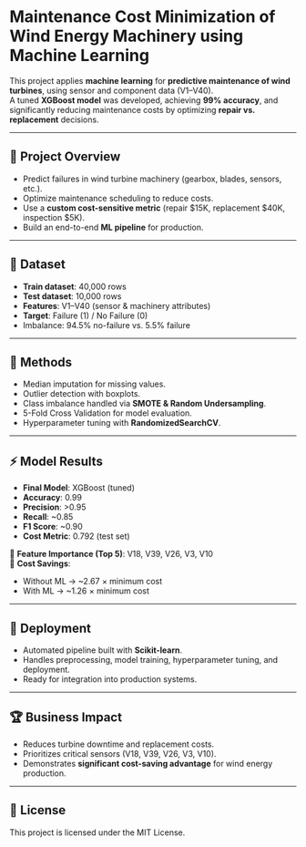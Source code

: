 # Maintenance Cost Minimization of Wind Energy Machinery using Machine Learning

This project applies **machine learning** for **predictive maintenance of wind turbines**, using sensor and component data (V1–V40).  
A tuned **XGBoost model** was developed, achieving **99% accuracy**, and significantly reducing maintenance costs by optimizing **repair vs. replacement** decisions.

---

## 📌 Project Overview
- Predict failures in wind turbine machinery (gearbox, blades, sensors, etc.).
- Optimize maintenance scheduling to reduce costs.
- Use a **custom cost-sensitive metric** (repair $15K, replacement $40K, inspection $5K).
- Build an end-to-end **ML pipeline** for production.

---

## 📂 Dataset
- **Train dataset**: 40,000 rows  
- **Test dataset**: 10,000 rows  
- **Features**: V1–V40 (sensor & machinery attributes)  
- **Target**: Failure (1) / No Failure (0)  
- Imbalance: 94.5% no-failure vs. 5.5% failure  

---

## 🔧 Methods
- Median imputation for missing values.  
- Outlier detection with boxplots.  
- Class imbalance handled via **SMOTE & Random Undersampling**.  
- 5-Fold Cross Validation for model evaluation.  
- Hyperparameter tuning with **RandomizedSearchCV**.  

---

## ⚡ Model Results
- **Final Model**: XGBoost (tuned)  
- **Accuracy**: 0.99  
- **Precision**: >0.95  
- **Recall**: ~0.85  
- **F1 Score**: ~0.90  
- **Cost Metric**: 0.792 (test set)  

🔹 **Feature Importance (Top 5)**: V18, V39, V26, V3, V10  
🔹 **Cost Savings**:  
   - Without ML → ~2.67 × minimum cost  
   - With ML → ~1.26 × minimum cost  

---

## 🚀 Deployment
- Automated pipeline built with **Scikit-learn**.  
- Handles preprocessing, model training, hyperparameter tuning, and deployment.  
- Ready for integration into production systems.  

---

## 🏆 Business Impact
- Reduces turbine downtime and replacement costs.  
- Prioritizes critical sensors (V18, V39, V26, V3, V10).  
- Demonstrates **significant cost-saving advantage** for wind energy production.  

---

## 📄 License
This project is licensed under the MIT License.
